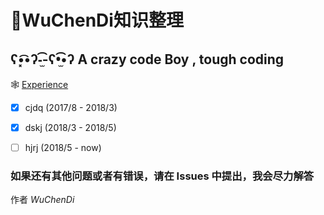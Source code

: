 # 👀WuChenDi知识整理
  
## ʕ•͓͡•ʔ-̫͡-ʕ•̫͡•ʔ A crazy code Boy , tough coding

🕸 [Experience](https://github.com/WuChenDi/Demo-or-Summarize/blob/master/workEssay.md)
- [x] cjdq (2017/8 - 2018/3)
- [x] dskj (2018/3 - 2018/5)
- [ ] hjrj (2018/5 - now)


### **如果还有其他问题或者有错误，请在 Issues 中提出，我会尽力解答**

作者 *WuChenDi*

[1]: https://WuChenDi.github.io